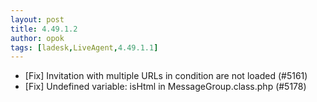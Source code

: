 ```yaml
---
layout: post
title: 4.49.1.2
author: opok
tags: [ladesk,LiveAgent,4.49.1.1]
---
```


- [Fix] Invitation with multiple URLs in condition are not loaded (#5161)
- [Fix] Undefined variable: isHtml in MessageGroup.class.php (#5178)
